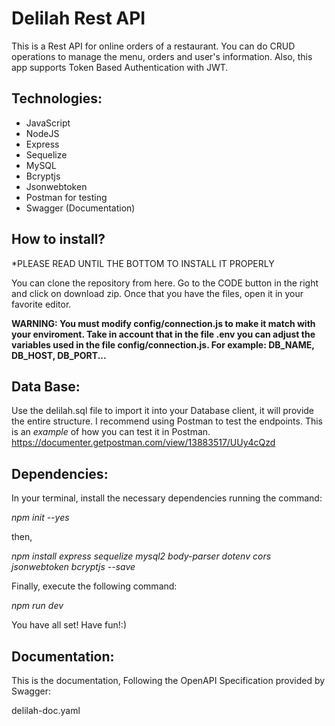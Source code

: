 # Delilah Rest API
This is a Rest API for online orders of a restaurant. You can do CRUD operations to manage the menu, orders and user's information. Also, this app supports Token Based Authentication with JWT. 

## Technologies:
* JavaScript
* NodeJS
* Express
* Sequelize
* MySQL
* Bcryptjs
* Jsonwebtoken
* Postman for testing
* Swagger (Documentation)

## How to install?

*PLEASE READ UNTIL THE BOTTOM TO INSTALL IT PROPERLY

You can clone the repository from here. Go to the CODE button in the right and click on download zip.
Once that you have the files, open it in your favorite editor.

**WARNING:
You must modify config/connection.js to make it match with your enviroment. Take in account that in the file .env you can adjust the variables used in the file config/connection.js. For example: DB_NAME, DB_HOST, DB_PORT...**

## Data Base:

Use the delilah.sql file to import it into your Database client, it will provide the entire structure. I recommend using Postman to test the endpoints. This is an *example* of how you can test it in Postman. https://documenter.getpostman.com/view/13883517/UUy4cQzd


## Dependencies:
In your terminal, install the necessary dependencies running the command:

*npm init --yes*

then,

*npm install express sequelize mysql2 body-parser dotenv cors jsonwebtoken bcryptjs --save*

Finally, execute the following command: 

*npm run dev*

You have all set! 
Have fun!:)


## Documentation:
This is the documentation, Following the OpenAPI Specification provided by Swagger:

delilah-doc.yaml
